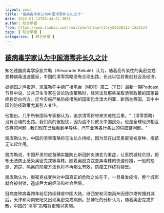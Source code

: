 ```yaml
---
layout: post
title: "德病毒学家认为中国清零非长久之计"
date: 2022-01-13T08:44:41.369Z
author: 联合早报
from: https://www.zaobao.com/realtime/china/story20220113-1232534
tags: [ 联合早报 ]
categories: [ 联合早报 ]
---
```

<!--1642082580000-->
[德病毒学家认为中国清零非长久之计](https://www.zaobao.com/realtime/china/story20220113-1232534)
------

<div>
<p>知名德国病毒学家凯库勒（Alexander Kekulé）认为，随着高传染性的奥密克戎变种病毒迅速蔓延，中国的清零策略没有合理出路，长此以往将重创社会及经济。</p><p>据德国之声报道，凯库勒在中德广播电台（MDR）周二（11日）最新一期Podcast节目中说，公共卫生专家在谈论防疫策略时，经常谈及那些采取清零政策的国家最终将走向何方。迄今实施严格防疫措施的国家包含澳大利亚、新西兰等国，其中中国的防疫政策尤其引人关注。</p><p>他指出，几乎所有国际专家都认为，追求清零将带来灾难性后果。"（清零策略）没有合理的出路。我们真的很担忧，因为这不只攸关中国民众，也是全球经济相互依存的问题…我们现在已经看到半导体、汽车业等各行各业的供应链问题。"</p><section id="imu"><div id="dfp-ad-imu1">        </div></section><p>凯库勒认为，中国的清零策略将无法长久持续，因为现在出现奥密克戎变种，疫苗无法起作用。</p><p>凯库勒说，中国开发的疫苗确实能防止新冠肺炎演变为重症，让医院减轻负担，但却无法防止感染奥密克戎等毒株。随着奥密克戎变异毒株的快速传播，一般的检测、追踪、隔离的防疫方法也将不再那么有效，防疫工作终将碰壁。</p><p>凯库勒认为，奥密克戎变种对中国真正的危险之处在于，一旦暴发疫情，整个城市就会被封锁，造成巨大的经济和社会后果。</p><div id="innity-in-post"></div><div id="dfp-ad-midarticlespecial">        </div><p>冠病变种病毒跨年前后持续肆虐中国大陆，继西安和河南禹州因德尔塔传播封城后，天津和河南安阳又出现奥密克戎病例。彭博社的分析认为，随着奥密克戎扩散，中国的“清零”策略将更难以实施。</p>      <div class="cx_paywall_placeholder" id="sph_cdp_40"></div>
</div>
